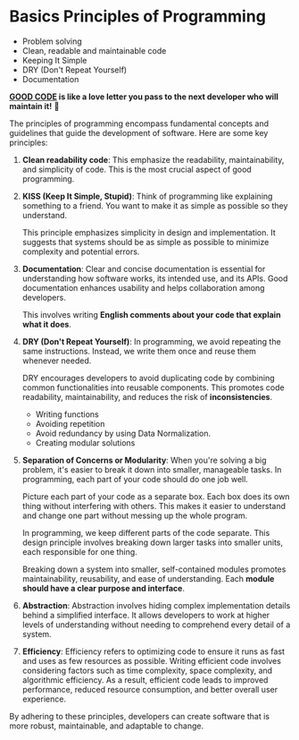 # Basics Principles of Programming

- Problem solving
- Clean, readable and maintainable code
- Keeping It Simple
- DRY (Don't Repeat Yourself)
- Documentation

**[GOOD CODE](https://addyosmani.com/blog/good-code/) is like a love letter you pass to the next developer who will maintain it!** 💖

The principles of programming encompass fundamental concepts and guidelines that guide the development of software. Here are some key principles:

1. **Clean readability code**: This emphasize the readability, maintainability, and simplicity of code. This is the most crucial aspect of good programming.

1. **KISS (Keep It Simple, Stupid)**: Think of programming like explaining something to a friend. You want to make it as simple as possible so they understand.

   This principle emphasizes simplicity in design and implementation. It suggests that systems should be as simple as possible to minimize complexity and potential errors.

1. **Documentation**: Clear and concise documentation is essential for understanding how software works, its intended use, and its APIs. Good documentation enhances usability and helps collaboration among developers.

   This involves writing **English comments about your code that explain what it does**.

1. **DRY (Don't Repeat Yourself)**: In programming, we avoid repeating the same instructions. Instead, we write them once and reuse them whenever needed.

   DRY encourages developers to avoid duplicating code by combining common functionalities into reusable components. This promotes code readability, maintainability, and reduces the risk of **inconsistencies**.

   - Writing functions
   - Avoiding repetition
   - Avoid redundancy by using Data Normalization.
   - Creating modular solutions

1. **Separation of Concerns or Modularity**: When you're solving a big problem, it's easier to break it down into smaller, manageable tasks. In programming, each part of your code should do one job well.

   Picture each part of your code as a separate box. Each box does its own thing without interfering with others. This makes it easier to understand and change one part without messing up the whole program.

   In programming, we keep different parts of the code separate. This design principle involves breaking down larger tasks into smaller units, each responsible for one thing.

   Breaking down a system into smaller, self-contained modules promotes maintainability, reusability, and ease of understanding. Each **module should have a clear purpose and interface**.

1. **Abstraction**: Abstraction involves hiding complex implementation details behind a simplified interface. It allows developers to work at higher levels of understanding without needing to comprehend every detail of a system.

1. **Efficiency**: Efficiency refers to optimizing code to ensure it runs as fast and uses as few resources as possible. Writing efficient code involves considering factors such as time complexity, space complexity, and algorithmic efficiency. As a result, efficient code leads to improved performance, reduced resource consumption, and better overall user experience.

By adhering to these principles, developers can create software that is more robust, maintainable, and adaptable to change.
